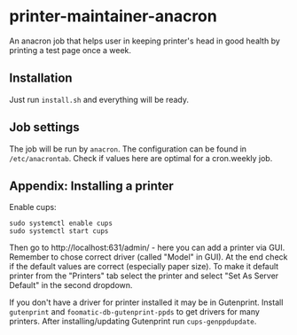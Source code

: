 # printer-maintainer-anacron
An anacron job that helps user in keeping printer's head in good health by printing a test page once a week.

## Installation
Just run `install.sh` and everything will be ready.

## Job settings
The job will be run by `anacron`. The configuration can be found in `/etc/anacrontab`. Check if values here are optimal for a cron.weekly job.

## Appendix: Installing a printer
Enable cups:
```
sudo systemctl enable cups
sudo systemctl start cups
```
Then go to http://localhost:631/admin/ - here you can add a printer via GUI. Remember to chose correct driver (called "Model" in GUI). At the end check if the default values are correct (especially paper size). To make it default printer from the "Printers" tab select the printer and select "Set As Server Default" in the second dropdown.

If you don't have a driver for printer installed it may be in Gutenprint. Install `gutenprint` and `foomatic-db-gutenprint-ppds` to get drivers for many printers. After installing/updating Gutenprint run `cups-genppdupdate`.
